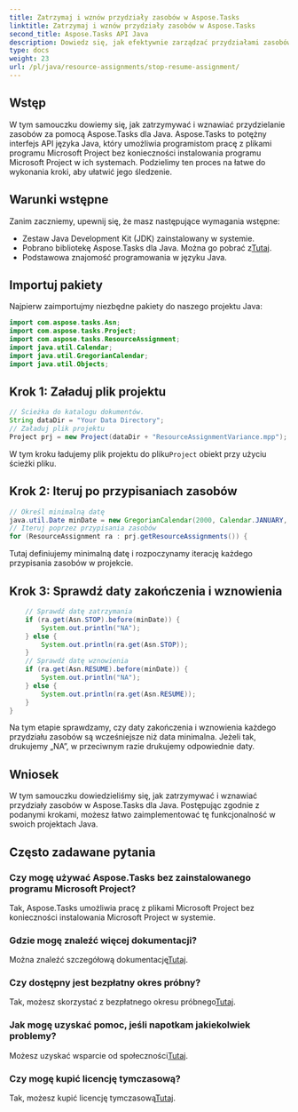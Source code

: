 ```yaml
---
title: Zatrzymaj i wznów przydziały zasobów w Aspose.Tasks
linktitle: Zatrzymaj i wznów przydziały zasobów w Aspose.Tasks
second_title: Aspose.Tasks API Java
description: Dowiedz się, jak efektywnie zarządzać przydziałami zasobów w Aspose.Tasks dla Java, korzystając z tego samouczka krok po kroku.
type: docs
weight: 23
url: /pl/java/resource-assignments/stop-resume-assignment/
---
```

## Wstęp
W tym samouczku dowiemy się, jak zatrzymywać i wznawiać przydzielanie zasobów za pomocą Aspose.Tasks dla Java. Aspose.Tasks to potężny interfejs API języka Java, który umożliwia programistom pracę z plikami programu Microsoft Project bez konieczności instalowania programu Microsoft Project w ich systemach. Podzielimy ten proces na łatwe do wykonania kroki, aby ułatwić jego śledzenie.
## Warunki wstępne
Zanim zaczniemy, upewnij się, że masz następujące wymagania wstępne:
- Zestaw Java Development Kit (JDK) zainstalowany w systemie.
-  Pobrano bibliotekę Aspose.Tasks dla Java. Można go pobrać z[Tutaj](https://releases.aspose.com/tasks/java/).
- Podstawowa znajomość programowania w języku Java.
## Importuj pakiety
Najpierw zaimportujmy niezbędne pakiety do naszego projektu Java:
```java
import com.aspose.tasks.Asn;
import com.aspose.tasks.Project;
import com.aspose.tasks.ResourceAssignment;
import java.util.Calendar;
import java.util.GregorianCalendar;
import java.util.Objects;
```
## Krok 1: Załaduj plik projektu
```java
// Ścieżka do katalogu dokumentów.
String dataDir = "Your Data Directory";
// Załaduj plik projektu
Project prj = new Project(dataDir + "ResourceAssignmentVariance.mpp");
```
 W tym kroku ładujemy plik projektu do pliku`Project` obiekt przy użyciu ścieżki pliku.
## Krok 2: Iteruj po przypisaniach zasobów
```java
// Określ minimalną datę
java.util.Date minDate = new GregorianCalendar(2000, Calendar.JANUARY, 1).getTime();
// Iteruj poprzez przypisania zasobów
for (ResourceAssignment ra : prj.getResourceAssignments()) {
```
Tutaj definiujemy minimalną datę i rozpoczynamy iterację każdego przypisania zasobów w projekcie.
## Krok 3: Sprawdź daty zakończenia i wznowienia
```java
    // Sprawdź datę zatrzymania
    if (ra.get(Asn.STOP).before(minDate)) {
        System.out.println("NA");
    } else {
        System.out.println(ra.get(Asn.STOP));
    }
    // Sprawdź datę wznowienia
    if (ra.get(Asn.RESUME).before(minDate)) {
        System.out.println("NA");
    } else {
        System.out.println(ra.get(Asn.RESUME));
    }
}
```
Na tym etapie sprawdzamy, czy daty zakończenia i wznowienia każdego przydziału zasobów są wcześniejsze niż data minimalna. Jeżeli tak, drukujemy „NA”, w przeciwnym razie drukujemy odpowiednie daty.
## Wniosek
W tym samouczku dowiedzieliśmy się, jak zatrzymywać i wznawiać przydziały zasobów w Aspose.Tasks dla Java. Postępując zgodnie z podanymi krokami, możesz łatwo zaimplementować tę funkcjonalność w swoich projektach Java.

## Często zadawane pytania
### Czy mogę używać Aspose.Tasks bez zainstalowanego programu Microsoft Project?
Tak, Aspose.Tasks umożliwia pracę z plikami Microsoft Project bez konieczności instalowania Microsoft Project w systemie.
### Gdzie mogę znaleźć więcej dokumentacji?
 Można znaleźć szczegółową dokumentację[Tutaj](https://reference.aspose.com/tasks/java/).
### Czy dostępny jest bezpłatny okres próbny?
 Tak, możesz skorzystać z bezpłatnego okresu próbnego[Tutaj](https://releases.aspose.com/).
### Jak mogę uzyskać pomoc, jeśli napotkam jakiekolwiek problemy?
Możesz uzyskać wsparcie od społeczności[Tutaj](https://forum.aspose.com/c/tasks/15).
### Czy mogę kupić licencję tymczasową?
 Tak, możesz kupić licencję tymczasową[Tutaj](https://purchase.aspose.com/temporary-license/).
